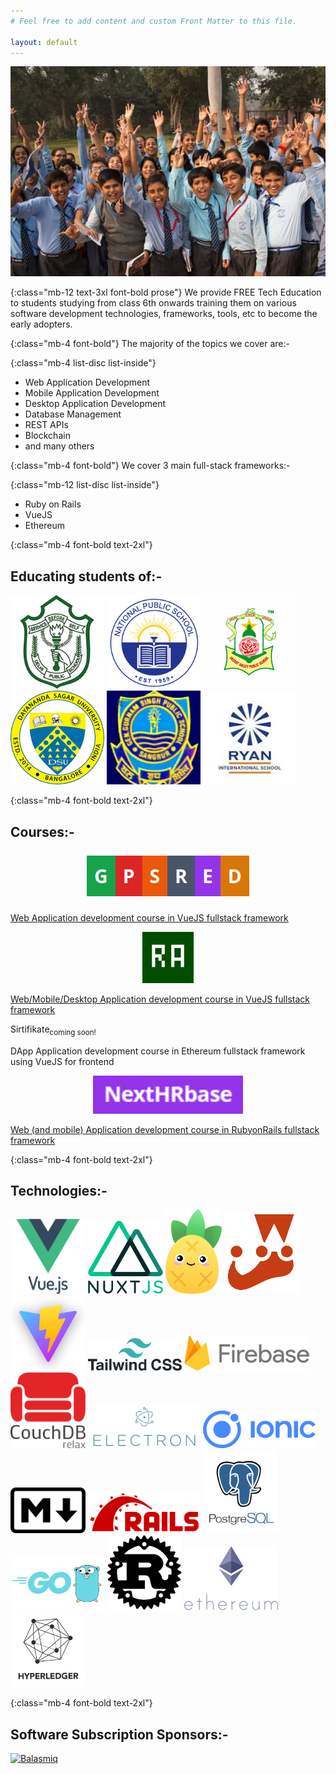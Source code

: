 ```yaml
---
# Feel free to add content and custom Front Matter to this file.

layout: default
---
```


<div class="mb-12 pt-3 flex mx-auto justify-center">
<img src="images/students-learn-free-tech-education.jpg" alt="Free Tech Education">
</div>

{:class="mb-12 text-3xl font-bold prose"}
We provide <span class="bg-amber-300 border-b border-amber-400 text-dark px-3">FREE Tech Education</span> to students studying from class 6th onwards training them on various software development technologies, frameworks, tools, etc to become the early adopters.

{:class="mb-4 font-bold"}
The majority of the topics we cover are:-

{:class="mb-4 list-disc list-inside"}
- Web Application Development
- Mobile Application Development
- Desktop Application Development
- Database Management
- REST APIs
- Blockchain
- and many others

{:class="mb-4 font-bold"}
We cover 3 main full-stack frameworks:-

{:class="mb-12 list-disc list-inside"}
- Ruby on Rails
- VueJS
- Ethereum

{:class="mb-4 font-bold text-2xl"}
## Educating students of:-

<div class="grid grid-cols-2 gap-3 sm:grid-cols-3 md:grid-cols-4 lg:grid-cols-6 xl:grid-cols-6 mb-12 items-center place-items-center">
    <img src="images/dps.png" alt="DPS South Bangalore" width="150">
    <img src="images/nps.png" alt="NPS Kanakapura Road" width="150">
    <img src="images/vvps.png" alt="VVPS Sangrur" width="150">
    <img src="images/dsu.png" alt="DSU Bangalore" width="150">
    <img src="images/ggs.jpeg" alt="GGS Sangrur" width="150">
    <img src="images/ryan.jpeg" alt="Ryan Chandigarh" width="150">
</div>

{:class="mb-4 font-bold text-2xl"}
## Courses:-

<div class="grid grid-cols-2 gap-4 sm:grid-cols-2 md:grid-cols-3 lg:grid-cols-4 xl:grid-cols-4 mb-12 items-center place-items-center break-all sm:break-normal md:break-normal lg:break-normal xl:break-normal">
    <div class="text-center">
        <a href="https://www.gpsred.org/" target="_blank">
            <center><img src="images/gpsred.png" alt="GPSRED" title="GPSRED - Goals Management web app" class="mb-3"></center>
            <p>Web Application development course in VueJS fullstack framework</p>
        </a>
    </div>
    <div class="text-center">
        <a href="https://www.rightapp4u.com/" target="_blank" class="content-center">
            <center><img src="images/ra-logo.png" alt="RightApp4u - Notes Taking app" title="RightApp4u - Notes Taking app" class="mb-3" width=82></center>
            <p>Web/Mobile/Desktop Application development course in VueJS fullstack framework</p>
        </a>
    </div>
    <div class="text-center">
        <p class="text-xl sm:text-2xl md:text-3xl lg:4xl font-bold text-slate-900 pb-3">Sirtifikate<sub class="text-xs text-red-600">coming soon!</sub></p>
        <p>DApp Application development course in Ethereum fullstack framework using VueJS for frontend</p>
    </div>
    <div class="text-center">
        <a href="https://www.nexthrbase.com/" target="_blank" class="content-center">
            <center><img src="images/nhb-logo.png" alt="NextHRbase - Next Gen HR app" title="NextHRbase - Next Gen HR app" class="mb-3" width=240></center>
            <p>Web (and mobile) Application development course in RubyonRails fullstack framework</p>
        </a>
    </div>
</div>

{:class="mb-4 font-bold text-2xl"}
## Technologies:-

<div class="grid grid-cols-2 gap-3 sm:grid-cols-3 md:grid-cols-4 lg:grid-cols-6 xl:grid-cols-6 mb-12 items-center place-items-center">
    <img src="images/technologies/vuejs.png" alt="VueJS" width="120">
    <img src="images/technologies/nuxt.png" alt="NuxtJS" width="120">
    <img src="images/technologies/pinia.svg" alt="Pinia" title="Pinia" width="90">
    <img src="images/technologies/jest.png" alt="Jest testing framework" title="Jest testing framework" width="120">
    <img src="images/technologies/vite.png" alt="Vite" title="Vite - VueJS Tooling" width="120">
    <img src="images/technologies/tailwind.svg" alt="TailwindCSS" width="150">
    <img src="images/technologies/firebase.png" alt="Firebase" width="200">
    <img src="images/technologies/couchdb.png" alt="CouchDB" width="120">
    <img src="images/technologies/electron.png" alt="ElectronJS" width="180">
    <img src="images/technologies/ionic.png" alt="Ionic Framework" width="180">
    <img src="images/technologies/markdown.png" alt="Markdown" width="120">
    <img src="images/technologies/rubyonrails.png" alt="Ruby on Rails" width="180">
    <img src="images/technologies/postgresql.webp" alt="PostgreSQL" width="120">
    <img src="images/technologies/golang.png" alt="Go Lang" width="150">
    <img src="images/technologies/rust.png" alt="Rust Programming Language" title="Rust Programming Language" width="120">
    <img src="images/technologies/ethereum.png" alt="Ethereum" width="150">
    <img src="images/technologies/hyperledger.png" alt="Hyperledger" width="120">
</div>

{:class="mb-4 font-bold text-2xl"}
## Software Subscription Sponsors:-

<div class="grid grid-cols-2 gap-3 sm:grid-cols-3 md:grid-cols-4 lg:grid-cols-6 xl:grid-cols-6 items-center place-items-center">
    <a href="https://balsamiq.com/givingback/nonprofits/" target="_blank">
        <img src="https://balsamiq.com/assets/company/brandassets/balsamiq-logo-screen-1000x500.png" alt="Balasmiq" width="180">
    </a>
</div>